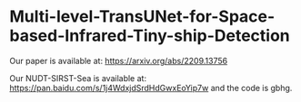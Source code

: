 # Multi-level-TransUNet-for-Space-based-Infrared-Tiny-ship-Detection
Our paper is available at: https://arxiv.org/abs/2209.13756

Our NUDT-SIRST-Sea is available at: https://pan.baidu.com/s/1j4WdxjdSrdHdGwxEoYip7w and the code is gbhg.
